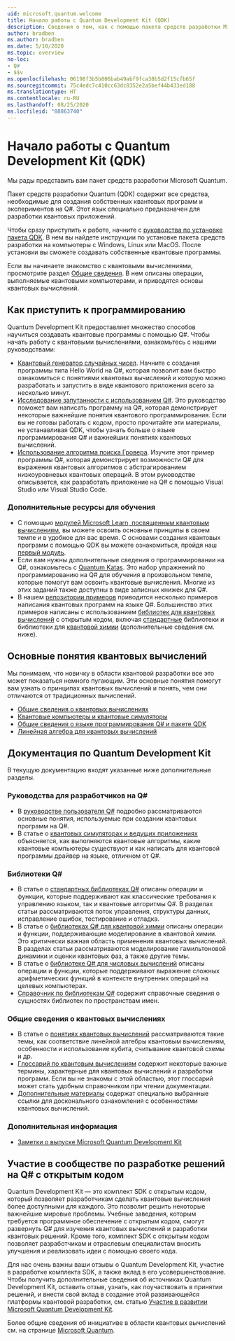 ```yaml
---
uid: microsoft.quantum.welcome
title: Начало работы с Quantum Development Kit (QDK)
description: Сведения о том, как с помощью пакета средств разработки Microsoft Quantum начать создавать программные квантовые проекты на языке Q#.
author: bradben
ms.author: bradben
ms.date: 5/10/2020
ms.topic: overview
no-loc:
- Q#
- $$v
ms.openlocfilehash: 06198f3b5b806bab49abf9fca38b5d2f15cfb65f
ms.sourcegitcommit: 75c4edc7c410cc63dc8352e2a5bef44b433ed188
ms.translationtype: HT
ms.contentlocale: ru-RU
ms.lasthandoff: 08/25/2020
ms.locfileid: "88863740"
---
```

# <a name="get-started-with-the-quantum-development-kit-qdk"></a>Начало работы с Quantum Development Kit (QDK)

Мы рады представить вам пакет средств разработки Microsoft Quantum.  

Пакет средств разработки Quantum (QDK) содержит все средства, необходимые для создания собственных квантовых программ и экспериментов на Q#. Этот язык специально предназначен для разработки квантовых приложений.

Чтобы сразу приступить к работе, начните с [руководства по установке пакета QDK](xref:microsoft.quantum.install).
В нем вы найдете инструкции по установке пакета средств разработки на компьютеры с Windows, Linux или MacOS. После установки вы сможете создавать собственные квантовые программы.

Если вы начинаете знакомство с квантовыми вычислениями, просмотрите раздел [Общие сведения](xref:microsoft.quantum.overview.introduction). В нем описаны операции, выполняемые квантовыми компьютерами, и приводятся основы квантовых вычислений.

## <a name="get-started-programming"></a>Как приступить к программированию

Quantum Development Kit предоставляет множество способов научиться создавать квантовые программы с помощью Q#.
Чтобы начать работу с квантовыми вычислениями, ознакомьтесь с нашими руководствами:

* [Квантовый генератор случайных чисел](xref:microsoft.quantum.quickstarts.qrng). Начните с создания программы типа Hello World на Q#, которая позволит вам быстро ознакомиться с понятиями квантовых вычислений и которую можно разработать и запустить в виде квантового приложения всего за несколько минут.
* [Исследование запутанности с использованием Q#](xref:microsoft.quantum.write-program). Это руководство поможет вам написать программу на Q#, которая демонстрирует некоторые важнейшие понятия квантового программирования.
    Если вы не готовы работать с кодом, просто прочитайте эти материалы, не устанавливая QDK, чтобы узнать больше о языке программирования Q# и важнейших понятиях квантовых вычислений.
* [Использование алгоритма поиска Гровера](xref:microsoft.quantum.quickstarts.search). Изучите этот пример программы Q#, которая демонстрирует возможности Q# для выражения квантовых алгоритмов с абстрагированием низкоуровневых квантовых операций.
    В этом руководстве описывается, как разработать приложение на Q# с помощью Visual Studio или Visual Studio Code.

### <a name="learning-further"></a>Дополнительные ресурсы для обучения
* С помощью [модулей Microsoft Learn, посвященным квантовым вычислениям](https://docs.microsoft.com/learn/browse/?term=quantum), вы можете освоить основные принципы в своем темпе и в удобное для вас время. С основами создания квантовых программ с помощью QDK вы можете ознакомиться, пройдя наш [первый модуль](https://docs.microsoft.com/learn/modules/qsharp-create-first-quantum-development-kit/).
* Если вам нужны дополнительные сведения о программировании на Q#, ознакомьтесь с [Quantum Katas](https://github.com/Microsoft/QuantumKatas). Это набор упражнений по программированию на Q# для обучения в произвольном темпе, которые помогут вам освоить квантовые вычисления.
    Многие из этих заданий также доступны в виде записных книжек для Q#. 
* В нашем [репозитории примеров](https://github.com/Microsoft/Quantum) приводится несколько примеров написания квантовых программ на языке Q#. Большинство этих примеров написаны с использованием [библиотек для квантовых вычислений](https://github.com/Microsoft/QuantumLibraries) с открытым кодом, включая [стандартные](xref:microsoft.quantum.libraries.standard.intro) библиотеки и библиотеки для [квантовой химии](xref:microsoft.quantum.chemistry.concepts.intro) (дополнительные сведения см. ниже).

## <a name="key-concepts-for-quantum-computing"></a>Основные понятия квантовых вычислений

Мы понимаем, что новичку в области квантовой разработки все это может показаться немного пугающим. Эти основные понятия помогут вам узнать о принципах квантовых вычислений и понять, чем они отличаются от традиционных вычислений.

* [Общие сведения о квантовых вычислениях](xref:microsoft.quantum.overview.understanding)
* [Квантовые компьютеры и квантовые симуляторы](xref:microsoft.quantum.overview.simulators)
* [Общие сведения о языке программирования Q# и пакете QDK](xref:microsoft.quantum.overview.q-sharp)
* [Линейная алгебра для квантовых вычислений](xref:microsoft.quantum.overview.algebra)

## <a name="quantum-development-kit-documentation"></a>Документация по Quantum Development Kit

В текущую документацию входят указанные ниже дополнительные разделы.

### <a name="no-locq-developer-guides"></a>Руководства для разработчиков на Q#

* В [руководстве пользователя Q#](xref:microsoft.quantum.guide) подробно рассматриваются основные понятия, используемые при создании квантовых программ на Q#.
* В статье о [квантовых симуляторах и ведущих приложениях](xref:microsoft.quantum.machines) объясняется, как выполняются квантовые алгоритмы, какие квантовые компьютеры существуют и как написать для квантовой программы драйвер на языке, отличном от Q#.

### <a name="no-locq-libraries"></a>Библиотеки Q#

* В статье о [стандартных библиотеках Q#](xref:microsoft.quantum.libraries.standard.intro) описаны операции и функции, которые поддерживают как классические требования к управлению языком, так и квантовые алгоритмы Q#. 
    В разделах статьи рассматриваются поток управления, структуры данных, исправление ошибок, тестирование и отладка. 
* В статье о [библиотеках Q# для квантовой химии](xref:microsoft.quantum.chemistry.concepts.intro) описаны операции и функции, поддерживающие моделирование в квантовой химии. Это критически важная область применения квантовых вычислений. В разделах статьи рассматриваются моделирование гамильтоновой динамики и оценки квантовых фаз, а также другие темы.
* В статье о [библиотеке Q# для числовых вычислений](xref:microsoft.quantum.numerics.intro) описаны операции и функции, которые поддерживают выражение сложных арифметических функций в контексте внутренних операций на целевых компьютерах.
* [Справочник по библиотекам Q#](xref:microsoft.quantum.standardlibsintro) содержит справочные сведения о сущностях библиотек по пространствам имен.

### <a name="general-quantum-computing"></a>Общие сведения о квантовых вычислениях

* В статье о [понятиях квантовых вычислений](xref:microsoft.quantum.concepts.intro) рассматриваются такие темы, как соответствие линейной алгебры квантовым вычислениям, особенности и использование кубита, считывание квантовой схемы и др.
* [Глоссарий по квантовым вычислениям](xref:microsoft.quantum.glossary) содержит некоторые важные термины, характерные для квантовых вычислений и разработки программ.
    Если вы не знакомы с этой областью, этот глоссарий может стать удобным справочником при чтении документации.
* [Дополнительные материалы](xref:microsoft.quantum.more-information) содержат специально выбранные ссылки для досконального ознакомления с особенностями квантовых вычислений.

### <a name="additional-info"></a>Дополнительная информация

* [Заметки о выпуске Microsoft Quantum Development Kit](xref:microsoft.quantum.relnotes)


## <a name="be-a-part-of-the-no-locq-open-source-community"></a>Участие в сообществе по разработке решений на Q# с открытым кодом

Quantum Development Kit — это комплект SDK с открытым кодом, который позволяет разработчикам сделать квантовые вычисления более доступными для каждого. Это позволит решить некоторые важнейшие мировые проблемы.  Учебные заведения, которым требуется программное обеспечение с открытым кодом, смогут развернуть Q# для изучения квантовых вычислений и разработки квантовых решений. Кроме того, комплект SDK с открытым кодом позволяет разработчикам и отраслевым специалистам вносить улучшения и реализовать идеи с помощью своего кода.

Для нас очень важны ваши отзывы о Quantum Development Kit, участие в разработке комплекта SDK, а также вклад в его усовершенствование.  Чтобы получить дополнительные сведения об источниках Quantum Development Kit, оставить отзыв, узнать, как поучаствовать в принятии решений, и внести свой вклад в создание этой развивающейся платформы квантовой разработки, см. статью [Участие в развитии Microsoft Quantum Development Kit](xref:microsoft.quantum.contributing).

Более общие сведения об инициативе в области квантовых вычислений см. на странице [Microsoft Quantum](https://www.microsoft.com/en-us/quantum/).
